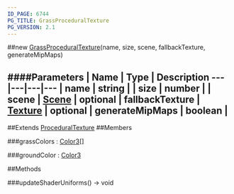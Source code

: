 ```yaml
---
ID_PAGE: 6744
PG_TITLE: GrassProceduralTexture
PG_VERSION: 2.1
---
```

##new [GrassProceduralTexture](page.php?p=6744)(name, size, scene, fallbackTexture, generateMipMaps)




####Parameters
 | Name | Type | Description
---|---|---|---
 | name | string | 
 | size | number | 
 | scene | [Scene](page.php?p=6662) | 
optional | fallbackTexture | [Texture](page.php?p=6733) | 
optional | generateMipMaps | boolean | 
---

##Extends [ProceduralTexture](page.php?p=6739)
##Members

###grassColors : [Color3](page.php?p=6748)[]




###groundColor : [Color3](page.php?p=6748)









##Methods

###updateShaderUniforms() &rarr; void

